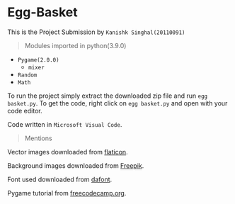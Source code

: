 # Egg-Basket

This is the Project Submission by `Kanishk Singhal(20110091)`


>Modules imported in python(3.9.0)
- `Pygame(2.0.0)`
   - `mixer` 
- `Random`
- `Math`


To run the project simply extract the downloaded zip file and run `egg basket.py`.
To get the code, right click on `egg basket.py` and open with your code editor.

Code written in `Microsoft Visual Code`.

> Mentions

Vector images downloaded from [flaticon](https://www.flaticon.com/).

Background images downloaded from [Freepik](https://www.freepik.com/).

Font used downloaded from [dafont](https://www.dafont.com/).

Pygame tutorial from [freecodecamp.org](https://youtu.be/FfWpgLFMI7w).

